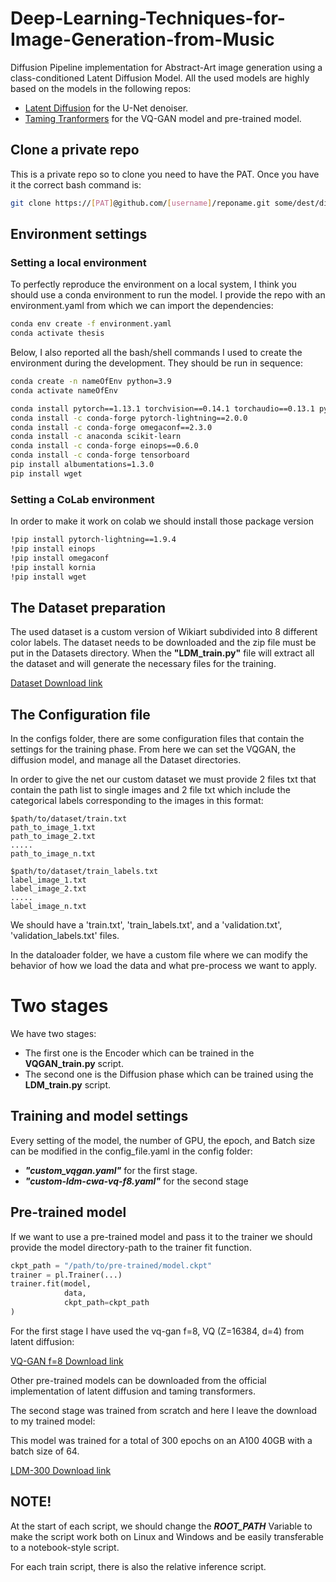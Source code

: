 # Deep-Learning-Techniques-for-Image-Generation-from-Music
Diffusion Pipeline implementation for Abstract-Art image generation using a class-conditioned Latent Diffusion Model. 
All the used models are highly based on the models in the following repos:
- [Latent Diffusion](https://github.com/CompVis/latent-diffusion) for the U-Net denoiser.
- [Taming Tranformers](https://github.com/CompVis/taming-transformers) for the VQ-GAN model and pre-trained model.


## Clone a private repo
This is a private repo so to clone you need to have the PAT. 
Once you have it the correct bash command is:
```bash
git clone https://[PAT]@github.com/[username]/reponame.git some/dest/dir
```

## Environment settings
### Setting a local environment
To perfectly reproduce the environment on a local system, I think you should use a conda environment to run the model. 
I provide the repo with an environment.yaml from which we can import the dependencies:

```bash
conda env create -f environment.yaml
conda activate thesis
```

Below, I also reported all the bash/shell commands I used to create the environment during the development. They should be run in sequence:

```bash
conda create -n nameOfEnv python=3.9
conda activate nameOfEnv

conda install pytorch==1.13.1 torchvision==0.14.1 torchaudio==0.13.1 pytorch-cuda=11.7 -c - pytorch -c nvidia
conda install -c conda-forge pytorch-lightning==2.0.0
conda install -c conda-forge omegaconf==2.3.0
conda install -c anaconda scikit-learn
conda install -c conda-forge einops==0.6.0
conda install -c conda-forge tensorboard
pip install albumentations=1.3.0
pip install wget
```
### Setting a CoLab environment
In order to make it work on colab we should install those package version

```bash
!pip install pytorch-lightning==1.9.4
!pip install einops
!pip install omegaconf
!pip install kornia
!pip install wget
```

## The Dataset preparation
The used dataset is a custom version of Wikiart subdivided into 8 different color labels.
The dataset needs to be downloaded and the zip file must be put in the Datasets directory.
When the **"LDM_train.py"** file will extract all the dataset and will generate the necessary files for the training.

[Dataset Download link](https://drive.google.com/file/d/1LSfJZ6IAWbCi8jAQJ2IHV9afUbwFbZ4V/view?usp=drive_link)

## The Configuration file
In the configs folder, there are some configuration files that contain the settings for the training phase.
From here we can set the VQGAN, the diffusion model, and manage all the Dataset directories.

In order to give the net our custom dataset we must provide 2 files txt that contain the path list to single images and 2 file txt which include the categorical labels corresponding to the images in this format:

```
$path/to/dataset/train.txt
path_to_image_1.txt
path_to_image_2.txt
.....
path_to_image_n.txt
```
```
$path/to/dataset/train_labels.txt
label_image_1.txt
label_image_2.txt
.....
label_image_n.txt
```
We should have a 'train.txt', 'train_labels.txt', and a 'validation.txt', 'validation_labels.txt' files.

In the dataloader folder, we have a custom file where we can modify the behavior of how we load the data and what pre-process we want to apply.

# Two stages
We have two stages:
- The first one is the Encoder which can be trained in the **VQGAN_train.py** script.
- The second one is the Diffusion phase which can be trained using the **LDM_train.py** script.
  
## Training and model settings
Every setting of the model, the number of GPU, the epoch, and Batch size can be modified in the config_file.yaml in the config folder:
- ***"custom_vqgan.yaml"*** for the first stage.
- ***"custom-ldm-cwa-vq-f8.yaml"*** for the second stage

## Pre-trained model
If we want to use a pre-trained model and pass it to the trainer we should provide the model directory-path to the trainer fit function.

```python
ckpt_path = "/path/to/pre-trained/model.ckpt"
trainer = pl.Trainer(...)
trainer.fit(model,
            data,
            ckpt_path=ckpt_path
)
```

For the first stage I have used the vq-gan f=8, VQ (Z=16384, d=4) from latent diffusion:

[VQ-GAN f=8 Download link](https://ommer-lab.com/files/latent-diffusion/vq-f8.zip)

Other pre-trained models can be downloaded from the official implementation of latent diffusion and taming transformers.

The second stage was trained from scratch and here I leave the download to my trained model:

This model was trained for a total of 300 epochs on an A100 40GB with a batch size of 64.

[LDM-300 Download link](https://drive.google.com/file/d/13NikX84LivRciepkZB2mi5vZI-183ZZ8/view?usp=drive_link)

## NOTE!
At the start of each script, we should change the ***ROOT_PATH*** Variable to make the script work both on Linux and Windows and be easily transferable to a notebook-style script.

For each train script, there is also the relative inference script.
